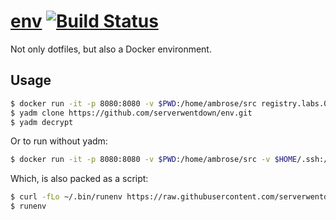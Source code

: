 
# [env](https://registry.labs.0x.no/tags/env) [![Build Status](https://drone.labs.0x.no/api/badges/serverwentdown/env/status.svg)](https://drone.labs.0x.no/serverwentdown/env)

Not only dotfiles, but also a Docker environment. 

## Usage

```sh
$ docker run -it -p 8080:8080 -v $PWD:/home/ambrose/src registry.labs.0x.no/env
$ yadm clone https://github.com/serverwentdown/env.git
$ yadm decrypt
```

Or to run without yadm: 

```sh
$ docker run -it -p 8080:8080 -v $PWD:/home/ambrose/src -v $HOME/.ssh:/home/ambrose/.ssh registry.labs.0x.no/env
```

Which, is also packed as a script: 

```sh
$ curl -fLo ~/.bin/runenv https://raw.githubusercontent.com/serverwentdown/env/master/.runenv
$ runenv
```
